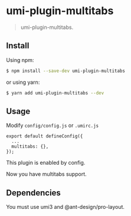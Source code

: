 # umi-plugin-multitabs

> umi-plugin-multitabs.

## Install

Using npm:

```bash
$ npm install --save-dev umi-plugin-multitabs
```

or using yarn:

```bash
$ yarn add umi-plugin-multitabs --dev
```

## Usage

Modify `config/config.js` or `.umirc.js`

```
export default defineConfig({
  ...
  multitabs: {},
});
```

This plugin is enabled by config.

Now you have multitabs support.

## Dependencies

You must use umi3 and @ant-design/pro-layout.